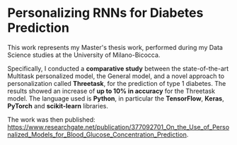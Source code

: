 # Personalizing RNNs for Diabetes Prediction

This work represents my Master's thesis work, performed during my Data Science studies at the University of Milano-Bicocca. 

Specifically, I conducted a **comparative study** between the state-of-the-art Multitask personalized model, the General model, and a novel approach to personalization called **Threetask**, for the prediction of type 1 diabetes. The results showed an increase of **up to 10% in accuracy** for the Threetask model. The language used is **Python**, in particular the **TensorFlow**, **Keras**, **PyTorch** and **scikit-learn** libraries.

The work was then published: https://www.researchgate.net/publication/377092701_On_the_Use_of_Personalized_Models_for_Blood_Glucose_Concentration_Prediction.
